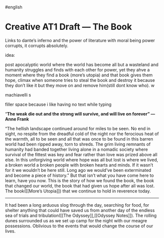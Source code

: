 #english 
# Creative AT1 Draft — The Book

Links to dante’s inferno and the power of literature with moral being power corrupts, it corrupts absolutely. 

idea:

post apocalyptic world where the world has become all but a wasteland and humanity struggles and finds with each other for power, yet they ahve a moment where they find a book (more’s utopia)  and that book gives them hope, climax when someone tries to steal the book and destroy it because they don’t like it but they move on and remove him(still dont know who). w

machiavelli s

filler space because i like having no text while typing

“**The weak die out and the strong will survive, and will live on forever” — Anne Frank**

“The hellish landscape continued around for miles to be seen. No end in sight, no respite from the dreadful cold of the night nor the ferocious heat of the warmth, all to be seen and all that was once to be found in this barren world had been ripped away, torn to shreds.
The grim living remnants of humanity had banded together living alone in a nomadic society where survival of the fittest was key and fear rather than love was prized above all else.
In this unforgiving world where hope was all but lost is where we lived, a broken world a broken people with broken hearts and minds. If it wasn’t for it we wouldn’t be here still. Long ago we would’ve been exterminated and become a piece of history.”
But that isn’t what you have come here to learn, have you now. This is the story of how we found the book, the book that changed our world, the book that had given us hope after all was lost. The book([[More’s Utopia]]) that we continue to hold in reverence today.

---

It had been a long arduous slog through the day, searching for food, for shelter anything that could have saved us from another day of the endless sea of trials and tribulation([[The Odyssey]],[[Odyssey Notes]]). The rolling dunes surrounded us as we set up camp for the night with our meagre possessions. Oblivious to the events that would change the course of our lives.